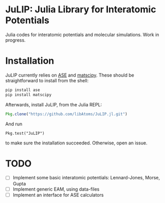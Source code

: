 # JuLIP: Julia Library for Interatomic Potentials

<!-- [![Build Status](https://travis-ci.org/cortner/JuLIP.jl.svg?branch=master)](https://travis-ci.org/cortner/JuLIP.jl) -->

Julia codes for interatomic potentials and molecular simulations.
Work in progress.

# Installation

JuLIP currently relies on [ASE](https://gitlab.com/ase/ase) and
 [matscipy](https://github.com/libAtoms/matscipy). These should be straightforward
to install from the shell:
```bash
pip install ase
pip install matscipy
```
Afterwards, install JuLIP, from the Julia REPL:
```julia
Pkg.clone("https://github.com/libAtoms/JuLIP.jl.git")
```
And run
```
Pkg.test("JuLIP")
```
to make sure the installation succeeded. Otherwise, open an issue.


# TODO

- [ ] Implement some basic interatomic potentials: Lennard-Jones, Morse, Gupta
- [ ] Implement generic EAM, using data-files
- [ ] Implement an interface for ASE calculators
